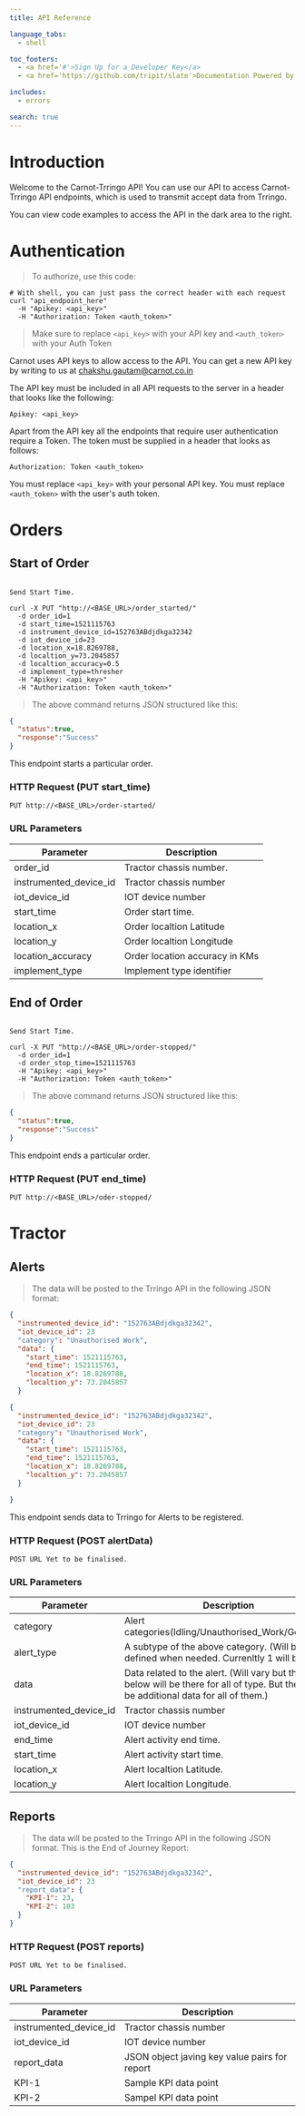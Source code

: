 ```yaml
---
title: API Reference

language_tabs:
  - shell

toc_footers:
  - <a href='#'>Sign Up for a Developer Key</a>
  - <a href='https://github.com/tripit/slate'>Documentation Powered by Slate</a>

includes:
  - errors

search: true
---
```


# Introduction

Welcome to the Carnot-Trringo API! You can use our API to access Carnot-Trringo API endpoints, which is used to transmit accept data from Trringo.

You can view code examples to access the API in the dark area to the right.

# Authentication

> To authorize, use this code:

```shell
# With shell, you can just pass the correct header with each request
curl "api_endpoint_here"
  -H "Apikey: <api_key>"
  -H "Authorization: Token <auth_token>"
```

> Make sure to replace `<api_key>` with your API key and `<auth_token>` with your Auth Token

Carnot uses API keys to allow access to the API. You can get a new API key by writing to us at chakshu.gautam@carnot.co.in

The API key must be included in all API requests to the server in a header that looks like the following:

`Apikey: <api_key>`

Apart from the API key all the endpoints that require user authentication require a Token. The token must be supplied in a header that looks as follows:

`Authorization: Token <auth_token>`

<aside class="notice">
You must replace <code>&lt;api_key&gt;</code> with your personal API key. You must replace <code>&lt;auth_token&gt;</code> with the user's auth token.
</aside>


# Orders

## Start of Order

```shell

Send Start Time.

curl -X PUT "http://<BASE_URL>/order_started/"
  -d order_id=1
  -d start_time=1521115763
  -d instrument_device_id=152763ABdjdkga32342
  -d iot_device_id=23
  -d location_x=18.8269788,
  -d localtion_y=73.2045857
  -d localtion_accuracy=0.5
  -d implement_type=thresher
  -H "Apikey: <api_key>"
  -H "Authorization: Token <auth_token>"
```

> The above command returns JSON structured like this:

```json
{
  "status":true,
  "response":"Success"
}
```

This endpoint starts a particular order.

### HTTP Request (PUT start_time)

`PUT http://<BASE_URL>/order-started/`

### URL Parameters

Parameter | Description
--------- | -----------
order_id   | Tractor chassis number.
instrumented_device_id | Tractor chassis number
iot_device_id | IOT device number
start_time | Order start time.
location_x  | Order localtion Latitude 
location_y  | Order localtion Longitude
location_accuracy | Order location accuracy in KMs
implement_type | Implement type identifier


## End of Order

```shell

Send Start Time.

curl -X PUT "http://<BASE_URL>/order-stopped/"
  -d order_id=1
  -d order_stop_time=1521115763
  -H "Apikey: <api_key>"
  -H "Authorization: Token <auth_token>"
```

> The above command returns JSON structured like this:

```json
{
  "status":true,
  "response":"Success"
}
```

This endpoint ends a particular order.

### HTTP Request (PUT end_time)

`PUT http://<BASE_URL>/oder-stopped/`



# Tractor

## Alerts

> The data will be posted to the Trringo API in the following JSON format:

```json
{
  "instrumented_device_id": "152763ABdjdkga32342",
  "iot_device_id": 23
  "category": "Unauthorised Work",
  "data": {
    "start_time": 1521115763,
    "end_time": 1521115763,
    "location_x": 18.8269788,
    "localtion_y": 73.2045857
  }
```


```json
{
  "instrumented_device_id": "152763ABdjdkga32342",
  "iot_device_id": 23
  "category": "Unauthorised Work",
  "data": {
    "start_time": 1521115763,
    "end_time": 1521115763,
    "location_x": 18.8269788,
    "localtion_y": 73.2045857
  }

}
```

This endpoint sends data to Trringo for Alerts to be registered.

### HTTP Request (POST alertData)

`POST URL Yet to be finalised.`

### URL Parameters

Parameter | Description
--------- | -----------
category  | Alert categories(Idling/Unauthorised_Work/Geofence)
alert_type | A subtype of the above category. (Will be defined when needed. Currenltly 1 will be sent) 
data | Data related to the alert. (Will vary but the fields below will be there for all of type. But there will be additional data for all of them.)
instrumented_device_id | Tractor chassis number
iot_device_id | IOT device number
end_time   | Alert activity end time.
start_time | Alert activity start time.
location_x  | Alert localtion Latitude.
location_y  | Alert localtion Longitude.


## Reports

> The data will be posted to the Trringo API in the following JSON format.  This is the End of Journey Report: 

```json
{
  "instrumented_device_id": "152763ABdjdkga32342",
  "iot_device_id": 23
  "report_data": {
    "KPI-1": 23,
    "KPI-2": 103
  }
}
```

### HTTP Request (POST reports)

`POST URL Yet to be finalised.`

### URL Parameters

Parameter | Description
--------- | -----------
instrumented_device_id | Tractor chassis number
iot_device_id | IOT device number
report_data | JSON object javing key value pairs for report
KPI-1  | Sample KPI data point
KPI-2  | Sampel KPI data point
